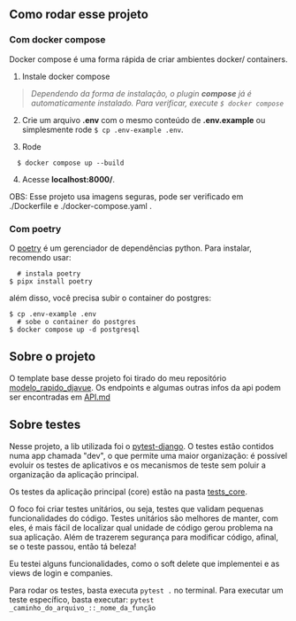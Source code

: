 ## Como rodar esse projeto

### Com docker compose
Docker compose é uma forma rápida de criar ambientes docker/ containers.

1. Instale docker compose

> *Dependendo da forma de instalação, o plugin **compose** já é automaticamente instalado. Para verificar, execute `$ docker compose`*

2. Crie um arquivo **.env** com o mesmo conteúdo de **.env.example** ou simplesmente rode `$ cp .env-example .env`.

3. Rode
```shell
  $ docker compose up --build
```
4. Acesse **localhost:8000/**.

OBS: Esse projeto usa imagens seguras, pode ser verificado em ./Dockerfile e ./docker-compose.yaml .

### Com poetry
O [poetry](https://python-poetry.org/docs/) é um gerenciador de dependências python.
Para instalar, recomendo usar:
```shell
  # instala poetry
$ pipx install poetry
```
além disso, você precisa subir o container do postgres:
```shell
$ cp .env-example .env
  # sobe o container do postgres
$ docker compose up -d postgresql
```

## Sobre o projeto
O template base desse projeto foi tirado do meu repositório [modelo_rapido_djavue](https://github.com/Ronald-ps/modelo_rapido_djavue).
Os endpoints e algumas outras infos da api podem ser encontradas em [API.md](./API.md)

## Sobre testes
Nesse projeto, a lib utilizada foi o [pytest-django](https://pytest-django.readthedocs.io/en/latest/).
O testes estão contidos numa app chamada "dev", o que permite uma maior organização:
é possível evoluir os testes de aplicativos e os mecanismos de teste sem poluir a organização da aplicação principal.

Os testes da aplicação principal (core) estão na pasta [tests_core](./dev/tests_core/).

O foco foi criar testes unitários, ou seja, testes que validam pequenas funcionalidades do código.
Testes unitários são melhores de manter, com eles, é mais fácil de localizar qual unidade de código gerou problema
na sua aplicação. Além de trazerem segurança para modificar código, afinal, se o teste passou, então tá beleza!

Eu testei alguns funcionalidades, como o soft delete que implementei e as views de login e companies.

Para rodar os testes, basta executa `pytest .` no terminal.
Para executar um teste específico, basta executar:
`pytest _caminho_do_arquivo_::_nome_da_função`
